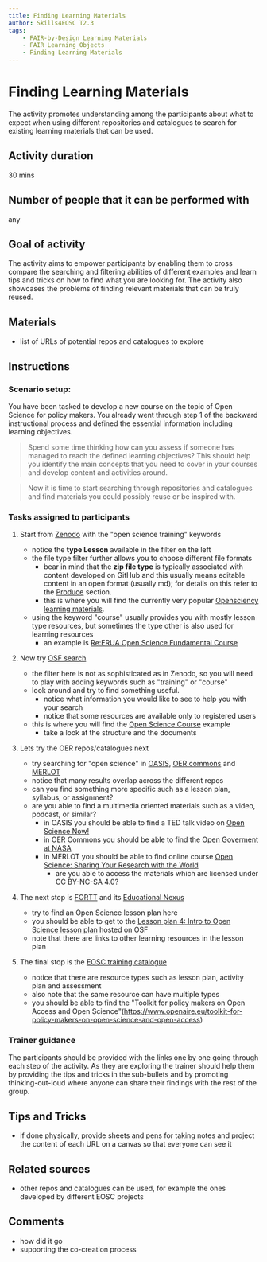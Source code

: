 ```yaml
---
title: Finding Learning Materials
author: Skills4EOSC T2.3
tags: 
    - FAIR-by-Design Learning Materials
    - FAIR Learning Objects
    - Finding Learning Materials
---
```


# Finding Learning Materials

The activity promotes understanding among the participants about what to expect when using different repositories and catalogues to search for existing learning materials that can be used. 

## Activity duration

30 mins

## Number of people that it can be performed with

any

## Goal of activity

The activity aims to empower participants by enabling them to cross compare the searching and filtering abilities of different examples and learn tips and tricks on how to find what you are looking for. 
The activity also showcases the problems of finding relevant materials that can be truly reused.

## Materials

- list of URLs of potential repos and catalogues to explore

## Instructions

### Scenario setup:

You have been tasked to develop a new course on the topic of Open Science for policy makers. You already went through step 1 of the backward instructional process and defined the essential information including learning objectives. 

> Spend some time thinking how can you assess if someone has managed to reach the defined learning objectives? This should help you identify the main concepts that you need to cover in your courses and develop content and activities around. 

> Now it is time to start searching through repositories and catalogues and find materials you could possibly reuse or be inspired with.

### Tasks assigned to participants

1. Start from [Zenodo](https://zenodo.org/) with the "open science training" keywords
    - notice the **type Lesson** available in the filter on the left
    - the file type filter further allows you to choose different file formats
        - bear in mind that the **zip file type** is typically associated with content developed on GitHub and this usually means editable content in an open format (usually md); for details on this refer to the [Produce](../../../Stage%204%20–%20Produce/08-Development%20Tools/08-Introduction%20to%20Markdown%20and%20Git.md) section.
        - this is where you will find the currently very popular [Opensciency learning materials](https://zenodo.org/record/7662732).  
    - using the keyword "course" usually provides you with mostly lesson type resources, but sometimes the type other is also used for learning resources 
        - an example is [Re:ERUA Open Science Fundamental Course](https://zenodo.org/record/7701846)

2. Now try [OSF search](https://osf.io/search/)
    - the filter here is not as sophisticated as in Zenodo, so you will need to play with adding keywords such as "training" or "course"
    - look around and try to find something useful.
        - notice what information you would like to see to help you with your search
        - notice that some resources are available only to registered users
    - this is where you will find the [Open Science Course](https://osf.io/x6892/) example
        - take a look at the structure and the documents

3. Lets try the OER repos/catalogues next
    - try searching for "open science" in [OASIS](https://oasis.geneseo.edu/), [OER commons](https://oercommons.org/) and [MERLOT](https://www.merlot.org/merlot/index.htm)
    - notice that many results overlap across the different repos
    - can you find something more specific such as a lesson plan, syllabus, or assignment?
    - are you able to find a multimedia oriented materials such as a video, podcast, or similar?
        - in OASIS you should be able to find a TED talk video on [Open Science Now!](https://www.ted.com/talks/michael_nielsen_open_science_now)
        - in OER Commons you should be able to find the [Open Goverment at NASA](https://oercommons.org/courses/open-government-at-nasa)
        - in MERLOT you should be able to find online course [Open Science: Sharing Your Research with the World](https://www.merlot.org/merlot/viewMaterial.htm?id=1377011)
            - are you able to access the materials which are licensed under CC BY-NC-SA 4.0?

4. The next stop is [FORTT](https://forrt.org/) and its [Educational Nexus](https://forrt.org/nexus/)
    - try to find an Open Science lesson plan here
    - you should be able to get to the [Lesson plan 4: Intro to Open Science lesson plan](https://osf.io/x3m9k) hosted on OSF
    - note that there are links to other learning resources in the lesson plan

5. The final stop is the [EOSC training catalogue](https://search.marketplace.eosc-portal.eu/search/training?q=*)
    - notice that there are resource types such as lesson plan, activity plan and assessment
    - also note that the same resource can have multiple types
    - you should be able to find the "Toolkit for policy makers on Open Access and Open Science"(https://www.openaire.eu/toolkit-for-policy-makers-on-open-science-and-open-access)

### Trainer guidance

The participants should be provided with the links one by one going through each step of the activity. As they are exploring the trainer should help them by providing the tips and tricks in the sub-bullets and by promoting thinking-out-loud where anyone can share their findings with the rest of the group.

## Tips and Tricks

- if done physically, provide sheets and pens for taking notes and project the content of each URL on a canvas so that everyone can see it

## Related sources

- other repos and catalogues can be used, for example the ones developed by different EOSC projects

## Comments

- how did it go
- supporting the co-creation process